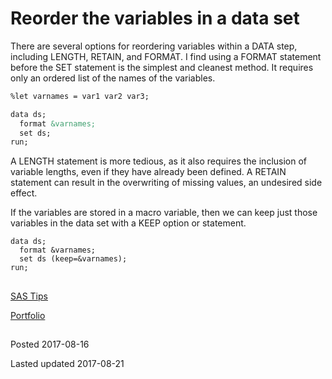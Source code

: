 # Reorder the variables in a data set

There are several options for reordering variables within a DATA step, including LENGTH, RETAIN, and FORMAT. I find using a FORMAT statement before the SET statement is the simplest and cleanest method. It requires only an ordered list of the names of the variables.

```markdown
%let varnames = var1 var2 var3;

data ds;
  format &varnames;
  set ds;
run;
```
A LENGTH statement is more tedious, as it also requires the inclusion of variable lengths, even if they have already been defined. A  RETAIN statement can result in the overwriting of missing values, an undesired side effect. 

If the variables are stored in a macro variable, then we can keep just those variables in the data set with a KEEP option or statement.
```
data ds;
  format &varnames;
  set ds (keep=&varnames);
run;
```

##

[SAS Tips](/sas-tips)

[Portfolio](/)


##

Posted 2017-08-16

Lasted updated 2017-08-21
